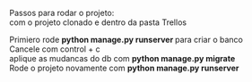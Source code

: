 Passos para rodar o projeto: \
com o projeto clonado e dentro da pasta Trellos

Primiero rode <strong> python manage.py runserver </strong> para criar o banco \
Cancele com control + c \
aplique as mudancas do db com <strong> python manage.py migrate </strong> \
Rode o projeto novamente com <strong> python manage.py runserver </strong>
